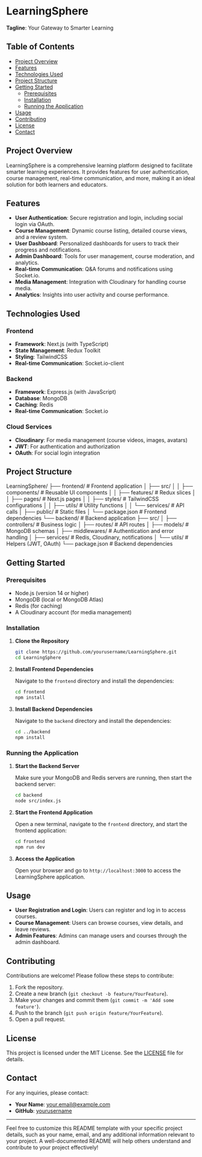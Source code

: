 # LearningSphere

**Tagline**: Your Gateway to Smarter Learning

## Table of Contents

- [Project Overview](#project-overview)
- [Features](#features)
- [Technologies Used](#technologies-used)
- [Project Structure](#project-structure)
- [Getting Started](#getting-started)
  - [Prerequisites](#prerequisites)
  - [Installation](#installation)
  - [Running the Application](#running-the-application)
- [Usage](#usage)
- [Contributing](#contributing)
- [License](#license)
- [Contact](#contact)

## Project Overview

LearningSphere is a comprehensive learning platform designed to facilitate smarter learning experiences. It provides features for user authentication, course management, real-time communication, and more, making it an ideal solution for both learners and educators.

## Features

- **User Authentication**: Secure registration and login, including social login via OAuth.
- **Course Management**: Dynamic course listing, detailed course views, and a review system.
- **User Dashboard**: Personalized dashboards for users to track their progress and notifications.
- **Admin Dashboard**: Tools for user management, course moderation, and analytics.
- **Real-time Communication**: Q&A forums and notifications using Socket.io.
- **Media Management**: Integration with Cloudinary for handling course media.
- **Analytics**: Insights into user activity and course performance.

## Technologies Used

### Frontend
- **Framework**: Next.js (with TypeScript)
- **State Management**: Redux Toolkit
- **Styling**: TailwindCSS
- **Real-time Communication**: Socket.io-client

### Backend
- **Framework**: Express.js (with JavaScript)
- **Database**: MongoDB
- **Caching**: Redis
- **Real-time Communication**: Socket.io

### Cloud Services
- **Cloudinary**: For media management (course videos, images, avatars)
- **JWT**: For authentication and authorization
- **OAuth**: For social login integration

## Project Structure

LearningSphere/
├── frontend/ # Frontend application
│ ├── src/
│ │ ├── components/ # Reusable UI components
│ │ ├── features/ # Redux slices
│ │ ├── pages/ # Next.js pages
│ │ ├── styles/ # TailwindCSS configurations
│ │ ├── utils/ # Utility functions
│ │ └── services/ # API calls
│ ├── public/ # Static files
│ └── package.json # Frontend dependencies
└── backend/ # Backend application
├── src/
│ ├── controllers/ # Business logic
│ ├── routes/ # API routes
│ ├── models/ # MongoDB schemas
│ ├── middlewares/ # Authentication and error handling
│ ├── services/ # Redis, Cloudinary, notifications
│ └── utils/ # Helpers (JWT, OAuth)
└── package.json # Backend dependencies


## Getting Started

### Prerequisites

- Node.js (version 14 or higher)
- MongoDB (local or MongoDB Atlas)
- Redis (for caching)
- A Cloudinary account (for media management)

### Installation

1. **Clone the Repository**

   ```bash
   git clone https://github.com/yourusername/LearningSphere.git
   cd LearningSphere
   ```

2. **Install Frontend Dependencies**

   Navigate to the `frontend` directory and install the dependencies:

   ```bash
   cd frontend
   npm install
   ```

3. **Install Backend Dependencies**

   Navigate to the `backend` directory and install the dependencies:

   ```bash
   cd ../backend
   npm install
   ```

### Running the Application

1. **Start the Backend Server**

   Make sure your MongoDB and Redis servers are running, then start the backend server:

   ```bash
   cd backend
   node src/index.js
   ```

2. **Start the Frontend Application**

   Open a new terminal, navigate to the `frontend` directory, and start the frontend application:

   ```bash
   cd frontend
   npm run dev
   ```

3. **Access the Application**

   Open your browser and go to `http://localhost:3000` to access the LearningSphere application.

## Usage

- **User Registration and Login**: Users can register and log in to access courses.
- **Course Management**: Users can browse courses, view details, and leave reviews.
- **Admin Features**: Admins can manage users and courses through the admin dashboard.

## Contributing

Contributions are welcome! Please follow these steps to contribute:

1. Fork the repository.
2. Create a new branch (`git checkout -b feature/YourFeature`).
3. Make your changes and commit them (`git commit -m 'Add some feature'`).
4. Push to the branch (`git push origin feature/YourFeature`).
5. Open a pull request.

## License

This project is licensed under the MIT License. See the [LICENSE](LICENSE) file for details.

## Contact

For any inquiries, please contact:

- **Your Name**: [your.email@example.com](mailto:your.email@example.com)
- **GitHub**: [yourusername](https://github.com/yourusername)

---

Feel free to customize this README template with your specific project details, such as your name, email, and any additional information relevant to your project. A well-documented README will help others understand and contribute to your project effectively!
